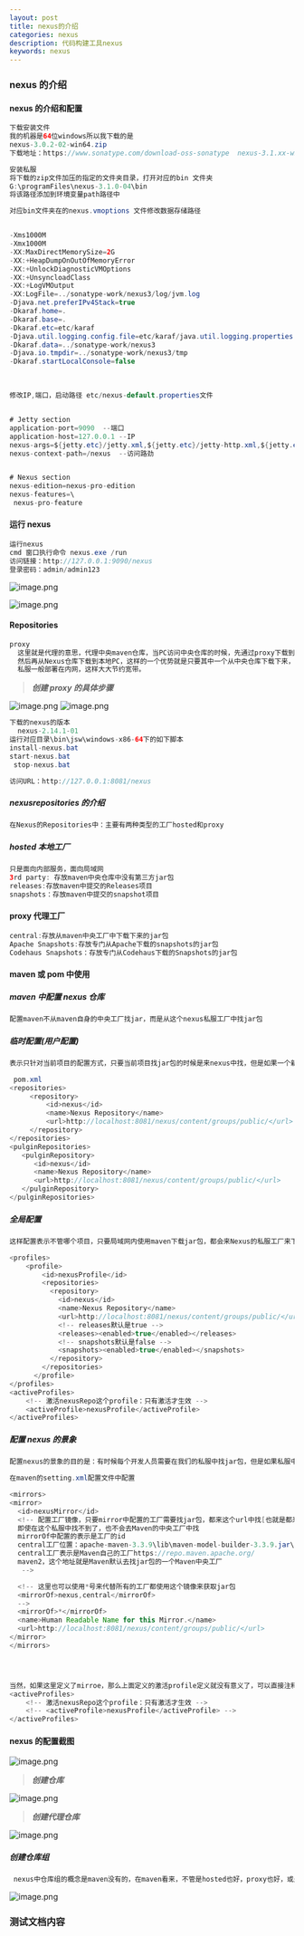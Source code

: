 ```yaml
---
layout: post
title: nexus的介绍
categories: nexus
description: 代码构建工具nexus
keywords: nexus
---
```


<meta name="referrer" content="no-referrer"/>

### nexus 的介绍

#### nexus 的介绍和配置

```java
下载安装文件
我的机器是64位windows所以我下载的是
nexus-3.0.2-02-win64.zip
下载地址：https://www.sonatype.com/download-oss-sonatype  nexus-3.1.xx-win64.zip

安装私服
将下载的zip文件加压的指定的文件夹目录，打开对应的bin 文件夹
G:\programFiles\nexus-3.1.0-04\bin
将该路径添加到环境变量path路径中
```

```java
对应bin文件夹在的nexus.vmoptions 文件修改数据存储路径


-Xms1000M
-Xmx1000M
-XX:MaxDirectMemorySize=2G
-XX:+HeapDumpOnOutOfMemoryError
-XX:+UnlockDiagnosticVMOptions
-XX:+UnsyncloadClass
-XX:+LogVMOutput
-XX:LogFile=../sonatype-work/nexus3/log/jvm.log
-Djava.net.preferIPv4Stack=true
-Dkaraf.home=.
-Dkaraf.base=.
-Dkaraf.etc=etc/karaf
-Djava.util.logging.config.file=etc/karaf/java.util.logging.properties
-Dkaraf.data=../sonatype-work/nexus3
-Djava.io.tmpdir=../sonatype-work/nexus3/tmp
-Dkaraf.startLocalConsole=false
```

​

```java
修改IP,端口，启动路径 etc/nexus-default.properties文件


# Jetty section
application-port=9090  --端口
application-host=127.0.0.1 --IP
nexus-args=${jetty.etc}/jetty.xml,${jetty.etc}/jetty-http.xml,${jetty.etc}/jetty-requestlog.xml
nexus-context-path=/nexus  --访问路劲


# Nexus section
nexus-edition=nexus-pro-edition
nexus-features=\
 nexus-pro-feature
```

#### 运行 nexus

```java
运行nexus
cmd 窗口执行命令 nexus.exe /run
访问链接：http://127.0.0.1:9090/nexus
登录密码：admin/admin123
```

![image.png](https://cdn.nlark.com/yuque/0/2021/png/659846/1636440175959-297a11a3-2030-4242-83b4-91df1501188b.png#clientId=u24335143-d614-4&from=paste&height=341&id=ub0bd76bd&margin=%5Bobject%20Object%5D&name=image.png&originHeight=682&originWidth=1640&originalType=binary&ratio=1&size=543627&status=done&style=none&taskId=u3424c0e7-822b-4082-978a-43b828409ce&width=820)

![image.png](https://cdn.nlark.com/yuque/0/2021/png/659846/1636440214737-04c968fe-57e5-4967-b2a2-6ea9df255dbc.png#clientId=u24335143-d614-4&from=paste&height=376&id=uc14d6766&margin=%5Bobject%20Object%5D&name=image.png&originHeight=752&originWidth=1650&originalType=binary&ratio=1&size=745388&status=done&style=none&taskId=uef168633-5dc3-4829-af5f-079462baba6&width=825)

#### Repositories

```java
proxy
  这里就是代理的意思，代理中央maven仓库，当PC访问中央仓库的时候，先通过proxy下载到nexus仓库，
  然后再从Nexus仓库下载到本地PC，这样的一个优势就是只要其中一个从中央仓库下载下来，以后大家都是从nexus私服上进行下载，
  私服一般部署在内网，这样大大节约宽带。
```

> **_创建 proxy 的具体步骤_**​

![image.png](https://cdn.nlark.com/yuque/0/2021/png/659846/1636440277233-f501309e-123f-4cff-90e3-7ea45495cc9a.png#clientId=u24335143-d614-4&from=paste&height=410&id=u086fc3d8&margin=%5Bobject%20Object%5D&name=image.png&originHeight=820&originWidth=1630&originalType=binary&ratio=1&size=1107742&status=done&style=none&taskId=u250c47cd-8677-4bd7-828e-614271fa7ed&width=815)
![image.png](https://cdn.nlark.com/yuque/0/2021/png/659846/1636440290355-f75a8042-7361-4bbb-8c6c-f13ff9997844.png#clientId=u24335143-d614-4&from=paste&height=505&id=u326beb4d&margin=%5Bobject%20Object%5D&name=image.png&originHeight=1010&originWidth=1638&originalType=binary&ratio=1&size=1067663&status=done&style=none&taskId=u676d302f-4689-4159-afd5-f15b0a24d55&width=819)

```java
下载的nexus的版本
  nexus-2.14.1-01
运行对应目录\bin\jsw\windows-x86-64下的如下脚本
install-nexus.bat
start-nexus.bat
 stop-nexus.bat

访问URL：http://127.0.0.1:8081/nexus
```

##### nexusrepositories 的介绍

```java
在Nexus的Repositories中：主要有两种类型的工厂hosted和proxy
```

##### hosted 本地工厂

```java
只是面向内部服务，面向局域网
3rd party: 存放maven中央仓库中没有第三方jar包
releases:存放maven中提交的Releases项目
snapshots：存放maven中提交的snapshot项目

```

#### proxy 代理工厂

```java
central:存放从maven中央工厂中下载下来的jar包
Apache Snapshots:存放专门从Apache下载的snapshots的jar包
Codehaus Snapshots：存放专门从Codehaus下载的Snapshots的jar包
```

#### maven 或 pom 中使用

##### maven 中配置 nexus 仓库

```java
配置maven不从maven自身的中央工厂找jar，而是从这个nexus私服工厂中找jar包
```

##### 临时配置(用户配置)

```java
表示只针对当前项目的配置方式，只要当前项目找jar包的时候是来nexus中找，但是如果一个新的项目，需要针对每个项目都进行配置

 pom.xml
<repositories>
     <repository>
         <id>nexus</id>
         <name>Nexus Repository</name>
         <url>http://localhost:8081/nexus/content/groups/public/</url>
     </repository>
</repositories>
<pulginRepositories>
   <pulginRepository>
      <id>nexus</id>
      <name>Nexus Repository</name>
      <url>http://localhost:8081/nexus/content/groups/public/</url>
   </pulginRepository>
</pulginRepositories>
```

##### 全局配置

```java
这样配置表示不管哪个项目，只要局域网内使用maven下载jar包，都会来Nexus的私服工厂来下载，通过修改Maven的setting.xml的全局配置文件，增加一个或多个profile配置。

<profiles>
    <profile>
        <id>nexusProfile</id>
        <repositories>
          <repository>
            <id>nexus</id>
            <name>Nexus Repository</name>
            <url>http://localhost:8081/nexus/content/groups/public/</url>
            <!-- releases默认是true -->
            <releases><enabled>true</enabled></releases>
            <!-- snapshots默认是false -->
            <snapshots><enabled>true</enabled></snapshots>
          </repository>
        </repositories>
      </profile>
</profiles>
<activeProfiles>
    <!-- 激活nexusRepo这个profile：只有激活才生效 -->
    <activeProfile>nexusProfile</activeProfile>
</activeProfiles>
```

##### 配置 nexus 的景象

```java
配置nexus的景象的目的是：有时候每个开发人员需要在我们的私服中找jar包，但是如果私服中也没有的话，就回去maven的中央工厂找。实际中开发人员是不允许直接去工厂找jar包，所需要的jar包都来内部私服找，私服再去找中央仓库。

在maven的setting.xml配置文件中配置

<mirrors>
<mirror>
  <id>nexusMirror</id>
  <!-- 配置工厂镜像，只要mirror中配置的工厂需要找jar包，都来这个url中找[也就是都来私服中找]
  即使在这个私服中找不到了，也不会去Maven的中央工厂中找
  mirrorOf中配置的表示是工厂的id
  central工厂位置：apache-maven-3.3.9\lib\maven-model-builder-3.3.9.jar\pom-4.0.0.xml
  central工厂表示是Maven自己的工厂https://repo.maven.apache.org/
  maven2，这个地址就是Maven默认去找jar包的一个Maven中央工厂
   -->

  <!-- 这里也可以使用*号来代替所有的工厂都使用这个镜像来获取jar包
  <mirrorOf>nexus,central</mirrorOf>
  -->
  <mirrorOf>*</mirrorOf>
  <name>Human Readable Name for this Mirror.</name>
  <url>http://localhost:8081/nexus/content/groups/public/</url>
</mirror>
</mirrors>




当然，如果这里定义了mirroe，那么上面定义的激活profile定义就没有意义了，可以直接注释掉
<activeProfiles>
    <!-- 激活nexusRepo这个profile：只有激活才生效 -->
    <!-- <activeProfile>nexusProfile</activeProfile> -->
</activeProfiles>
```

#### nexus 的配置截图

![image.png](https://cdn.nlark.com/yuque/0/2021/png/659846/1636440352897-9f1399bc-e2f4-40aa-b682-7cd5ffaba438.png#clientId=u24335143-d614-4&from=paste&height=419&id=u4bce172e&margin=%5Bobject%20Object%5D&name=image.png&originHeight=838&originWidth=1610&originalType=binary&ratio=1&size=967354&status=done&style=none&taskId=u364235d6-a0d6-47f1-af7d-2d025536e53&width=805)

> **_创建仓库_**​

![image.png](https://cdn.nlark.com/yuque/0/2021/png/659846/1636440393104-2e364249-5c69-4326-9a7a-bf2bbb21c2c7.png#clientId=u24335143-d614-4&from=paste&height=369&id=uce1f5075&margin=%5Bobject%20Object%5D&name=image.png&originHeight=738&originWidth=1606&originalType=binary&ratio=1&size=1179218&status=done&style=none&taskId=ub2e82d83-4047-47c9-9c59-b2e3a6397b8&width=803)

> **_创建代理仓库_**​

![image.png](https://cdn.nlark.com/yuque/0/2021/png/659846/1636440441493-3f3ab035-2432-4f4f-b2c3-159052c928ea.png#clientId=u24335143-d614-4&from=paste&height=586&id=ub47f9c82&margin=%5Bobject%20Object%5D&name=image.png&originHeight=1172&originWidth=1636&originalType=binary&ratio=1&size=1510655&status=done&style=none&taskId=u240205d8-39ec-4e89-9812-41807b0aa3f&width=818)

##### 创建仓库组

```java
 nexus中仓库组的概念是maven没有的，在maven看来，不管是hosted也好，proxy也好，或是group页面对maven来说都是一样的，只要根据groupid,artifactid，version等信息向nexus要构件。为了方便maven的配置，nexus能够将多个仓库，hosted或者proxy合并成一个group，这样maven只需要依赖一个group，便能使用该group包含的仓库的内容.
```

![image.png](https://cdn.nlark.com/yuque/0/2021/png/659846/1636440499662-d96afcf8-244c-47c4-aef7-352336bfcc26.png#clientId=u24335143-d614-4&from=paste&height=382&id=u289a819e&margin=%5Bobject%20Object%5D&name=image.png&originHeight=764&originWidth=1602&originalType=binary&ratio=1&size=900106&status=done&style=none&taskId=u5a4cee80-5df3-43b0-be65-c75bd328402&width=801)

### 测试文档内容
